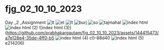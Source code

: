 # fjg_02_10_10_2023
Day _2 _Assignment
![lt](https://github.com/prabhakargautam/fjg_02_10_10_2023/assets/144415473/cf25504e-be3a-4ea3-a6e2-8917c018084c)
![et](https://github.com/prabhakargautam/fjg_02_10_10_2023/assets/144415473/2844640c-eefc-43cd-982e-04bbcdf31f39)
![lt](https://github.com/prabhakargautam/fjg_02_10_10_2023/assets/144415473/2eaf428d-ea0a-4d5b-87ae-8508c8072d0e)
![burj](https://github.com/prabhakargautam/fjg_02_10_10_2023/assets/144415473/82474fea-42f7-4df3-861a-1cb70e456031)
![so](https://github.com/prabhakargautam/fjg_02_10_10_2023/assets/144415473/1c39754d-80fa-42d3-b89a-3a929c56de4e)
![tajmahal](https://github.com/prabhakargautam/fjg_02_10_10_2023/assets/144415473/740b1c7a-e4e0-40f6-b831-646409487afc)
![index html](https://github.com/prabhakargautam/fjg_02_10_10_2023/assets/144415473/acc654cd-62d3-4b29-9d39-2ed21adba190)
![index html (2)](https://github.com/prabhakargautam/fjg_02_10_10_2023/assets/144415473/1d2ba54d-b9d5-4137-9d41-c0c564555829)
![index html (3)](https://github.com/prabhakargautam/fjg_02_10_10_2023/assets/144415473/a7e128e4-35de-4ff0-b5
![index html (4)](https://github.com/prabhakargautam/fjg_02_10_10_2023/assets/144415473/6c2f3b74-f58a-4bec-9af3-4e13fafb4497)
c0-88d40
![index html (5)](https://github.com/prabhakargautam/fjg_02_10_10_2023/assets/144415473/22190a19-2c12-4e78-8517-c5f96d4961b5)
e214206)
